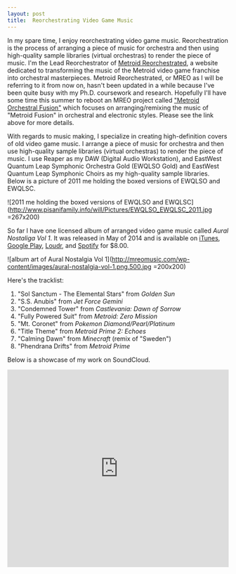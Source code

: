 ```yaml
---
layout: post
title:  Reorchestrating Video Game Music
---
```


In my spare time, I enjoy reorchestrating video game music. Reorchestration is the process of arranging a piece of music for orchestra and then using high-quality sample libraries (virtual orchestras) to render the piece of music. I'm the Lead Reorchestrator of [Metroid Reorchestrated](http://www.mreomusic.com), a website dedicated to transforming the music of the Metroid video game franchise into orchestral masterpieces. Metroid Reorchestrated, or MREO as I will be referring to it from now on, hasn't been updated in a while because I've been quite busy with my Ph.D. coursework and research. Hopefully I'll have some time this summer to reboot an MREO project called ["Metroid Orchestral Fusion"](http://ocremix.org/community/topic/41238-metroid-orchestral-fusion/) which focuses on arranging/remixing the music of "Metroid Fusion" in orchestral and electronic styles. Please see the link above for more details.

With regards to music making, I specialize in creating high-definition covers of old video game music. I arrange a piece of music for orchestra and then use high-quality sample libraries (virtual orchestras) to render the piece of music. I use Reaper as my DAW (Digital Audio Workstation), and EastWest Quantum Leap Symphonic Orchestra Gold (EWQLSO Gold) and EastWest Quantum Leap Symphonic Choirs as my high-quality sample libraries. Below is a picture of 2011 me holding the boxed versions of EWQLSO and EWQLSC.

![2011 me holding the boxed versions of EWQLSO and EWQLSC](http://www.pisanifamily.info/will/Pictures/EWQLSO_EWQLSC_2011.jpg =267x200)

So far I have one licensed album of arranged video game music called *Aural Nostaliga Vol 1*. It was released in May of 2014 and is available on [iTunes](https://itunes.apple.com/album/aural-nostalgia-vol-1/id872777033?v0=9988&ign-mpt=uo%3D1), [Google Play](https://play.google.com/store/music/album/Will_Pisani_Aural_Nostalgia_Vol_1?id=Bm3yzwsjuej6y57hkeewege4siu), [Loudr](http://www.loudr.fm/release/aural-nostalgia-vol-1/NZEXT), and [Spotify](https://play.spotify.com/album/6GbX9I4VbLUTvQJAiRSkGy) for $8.00.

![album art of Aural Nostalgia Vol 1](http://mreomusic.com/wp-content/images/aural-nostalgia-vol-1.png.500.jpg =200x200)

Here's the tracklist:
1. "Sol Sanctum - The Elemental Stars" from *Golden Sun*
1. "S.S. Anubis" from *Jet Force Gemini*
1. "Condemned Tower" from *Castlevania: Dawn of Sorrow*
1. "Fully Powered Suit" from *Metroid: Zero Mission*
1. "Mt. Coronet" from *Pokemon Diamond/Pearl/Platinum*
1. "Title Theme" from *Metroid Prime 2: Echoes*
1. "Calming Dawn" from *Minecraft* (remix of "Sweden")
1. "Phendrana Drifts" from *Metroid Prime*

Below is a showcase of my work on SoundCloud.

<html>
   <iframe width="100%" height="450" scrolling="no" frameborder="no" src="https://w.soundcloud.com/player/?url=https%3A//api.soundcloud.com/playlists/207481322&amp;auto_play=false&amp;hide_related=false&amp;show_comments=true&amp;show_user=true&amp;show_reposts=false&amp;visual=true"></iframe>

</html>
